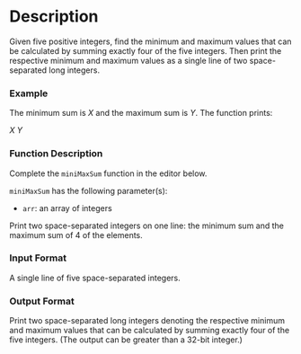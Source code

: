 # Description

Given five positive integers, find the minimum and maximum values that can be calculated by summing exactly four of the five integers. Then print the respective minimum and maximum values as a single line of two space-separated long integers.

### Example

The minimum sum is _X_ and the maximum sum is _Y_. The function prints:

_X Y_

### Function Description

Complete the `miniMaxSum` function in the editor below.

`miniMaxSum` has the following parameter(s):

- `arr`: an array of integers

Print two space-separated integers on one line: the minimum sum and the maximum sum of 4 of the elements.

### Input Format

A single line of five space-separated integers.

### Output Format

Print two space-separated long integers denoting the respective minimum and maximum values that can be calculated by summing exactly four of the five integers. (The output can be greater than a 32-bit integer.)
